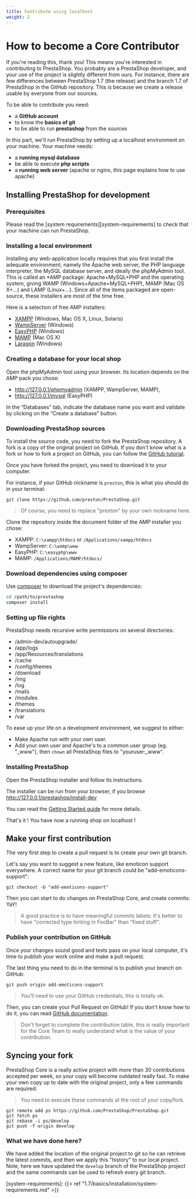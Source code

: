 ```yaml
---
title: Contribute using localhost
weight: 2
---
```


# How to become a Core Contributor

If you're reading this, thank you! This means you're interested in contributing to PrestaShop.
You probably are a PrestaShop developer, and your use of the project is slightly different from
ours. For instance, there are few differences between PrestaShop 1.7 (the release) and the branch 1.7
of PrestaShop in the GitHub repository. This is because we create a release usable by everyone from our sources.

To be able to contribute you need:

* a **GitHub account**
* to know the **basics of git**
* to be able to run **prestashop** from the sources

In this part, we'll run PrestaShop by setting up a localhost environment on your machine. Your machine needs:

* a **running mysql database**
* be able to execute **php scripts**
* a **running web server** (apache or nginx, this page explains how to use apache)

## Installing PrestaShop for development

### Prerequisites

Please read the [system requirements][system-requirements] to check that your machine can run PrestaShop.

### Installing a local environment

Installing any web-application locally requires that you first install the adequate environment, namely the Apache web server, the PHP language interpreter, the MySQL database server, and ideally the phpMyAdmin tool. This is called an *AMP package: Apache+MySQL+PHP and the operating system, giving WAMP (Windows+Apache+MySQL+PHP), MAMP (Mac OS X+…) and LAMP (Linux+…). Since all of the items packaged are open-source, these installers are most of the time free.

Here is a selection of free AMP installers:

* [XAMPP](https://www.apachefriends.org/en/xampp.html) (Windows, Mac OS X, Linux, Solaris)
* [WampServer](http://www.wampserver.com/) (Windows)
* [EasyPHP](https://www.easyphp.org/) (Windows)
* [MAMP](https://www.mamp.info/) (Mac OS X)
* [Laragon](https://laragon.org/) (Windows)

### Creating a database for your local shop

Open the phpMyAdmin tool using your browser. Its location depends on the AMP pack you chose:

* http://127.0.0.1/phpmyadmin (XAMPP, WampServer, MAMP),
* http://127.0.0.1/mysql (EasyPHP)

In the “Databases” tab, indicate the database name you want and validate by clicking on the “Create a database” button.

### Downloading PrestaShop sources

To install the source code, you need to fork the PrestaShop repository. A fork is a copy of the original project on GitHub.
If you don't know what is a fork or how to fork a project on GitHub, you can follow the [GitHub tutorial](https://help.github.com/articles/fork-a-repo/).

Once you have forked the project, you need to download it to your computer.

For instance, if your GitHub nickname is `preston`, this is what you should do in your terminal:

```
git clone https://github.com/preston/PrestaShop.git
```

> Of course, you need to replace "preston" by your own nickname here.

Clone the repository inside the document folder of the AMP installer you chose:

* XAMPP: `C:\xampp\htdocs` or `/Applications/xampp/htdocs`
* WampServer: `C:\wamp\www`
* EasyPHP: `C:\easyphp\www`
* MAMP: `/Applications/MAMP/htdocs/`

### Download dependencies using composer

Use [composer](https://getcomposer.org/download/) to download the project's dependencies:

```bash
cd /path/to/prestashop
composer install
```

### Setting up file rights

PrestaShop needs recursive write permissions on several directories:

- /admin-dev/autoupgrade/
- /app/logs
- /app/Resources/translations
- /cache
- /config/themes
- /download
- /img
- /log
- /mails
- /modules
- /themes
- /translations
- /var

To ease up your life on a development environment, we suggest to either:

- Make Apache run with your own user.
- Add your own user and Apache's to a common user group (eg. "_www"), then `chown` all PrestaShop files to "youruser:_www". 


### Installing PrestaShop

Open the PrestaShop installer and follow its instructions.

The installer can be run from your browser, if you browse http://127.0.0.1/prestashop/install-dev

You can read the [Getting Started guide][getting-started-guide] for more details.

That's it ! You have now a running shop on localhost !

## Make your first contribution

The very first step to create a pull request is to create your own git branch.

Let's say you want to suggest a new feature, like emoticon support everywhere. A correct name for your git branch could be "add-emoticons-support":

```
git checkout -b "add-emoticons-support"
```

Then you can start to do changes on PrestaShop Core, and create commits: YaY!

> A good practice is to have meaningful commits labels: it's better to have "corrected type hinting in FooBar" than "fixed stuff". 

### Publish your contribution on GitHub

Once your changes sound good and tests pass on your local computer, it's time to publish your work online and make a pull request.

The last thing you need to do in the terminal is to publish your branch on GitHub:

```
git push origin add-emoticons-support
```

> You'll need to use your GitHub credentials, this is totally ok.

Then, you can create your Pull Request on GitHub! If you don't know how to do it, you can read [GitHub documentation](https://help.github.com/articles/creating-a-pull-request/).

> Don't forget to complete the contribution table, this is really important for the Core Team to really understand what is the value of your contribution.


## Syncing your fork

PrestaShop Core is a really active project with more than 30 contributions accepted per week, so your copy will become outdated
really fast. To make your own copy up to date with the original project, only a few commands are required:

> You need to execute these commands at the root of your copy/fork.

```
git remote add ps https://github.com/PrestaShop/PrestaShop.git
git fetch ps
git rebase -i ps/develop
git push -f origin develop
```

### What we have done here?

We have added the location of the original project to git so he can retrieve the latest commits, and then we apply this "history"
to our local project. Note, here we have updated the `develop` branch of the PrestaShop project and the same commands can be used to refresh every git branch.

[getting-started-guide]: http://doc.prestashop.com/display/PS17/Getting+Started
[system-requirements]: {{< ref "1.7/basics/installation/system-requirements.md" >}}

